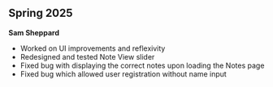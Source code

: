 ## Spring 2025

**Sam Sheppard**
- Worked on UI improvements and reflexivity
- Redesigned and tested Note View slider
- Fixed bug with displaying the correct notes upon loading the Notes page
- Fixed bug which allowed user registration without name input